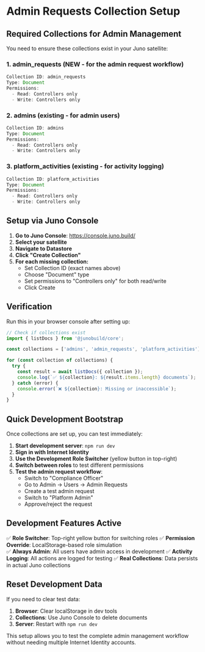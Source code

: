 # Admin Requests Collection Setup

## Required Collections for Admin Management

You need to ensure these collections exist in your Juno satellite:

### 1. **admin_requests** (NEW - for the admin request workflow)
```javascript
Collection ID: admin_requests
Type: Document
Permissions: 
  - Read: Controllers only
  - Write: Controllers only
```

### 2. **admins** (existing - for admin users)
```javascript
Collection ID: admins  
Type: Document
Permissions:
  - Read: Controllers only
  - Write: Controllers only
```

### 3. **platform_activities** (existing - for activity logging)
```javascript
Collection ID: platform_activities
Type: Document  
Permissions:
  - Read: Controllers only
  - Write: Controllers only
```

## Setup via Juno Console

1. **Go to Juno Console**: https://console.juno.build/
2. **Select your satellite**
3. **Navigate to Datastore**
4. **Click "Create Collection"**
5. **For each missing collection:**
   - Set Collection ID (exact names above)
   - Choose "Document" type
   - Set permissions to "Controllers only" for both read/write
   - Click Create

## Verification

Run this in your browser console after setting up:

```javascript
// Check if collections exist
import { listDocs } from '@junobuild/core';

const collections = ['admins', 'admin_requests', 'platform_activities'];

for (const collection of collections) {
  try {
    const result = await listDocs({ collection });
    console.log(`✅ ${collection}: ${result.items.length} documents`);
  } catch (error) {
    console.error(`❌ ${collection}: Missing or inaccessible`);
  }
}
```

## Quick Development Bootstrap

Once collections are set up, you can test immediately:

1. **Start development server**: `npm run dev`
2. **Sign in with Internet Identity**
3. **Use the Development Role Switcher** (yellow button in top-right)
4. **Switch between roles** to test different permissions
5. **Test the admin request workflow**:
   - Switch to "Compliance Officer"
   - Go to Admin → Users → Admin Requests
   - Create a test admin request
   - Switch to "Platform Admin" 
   - Approve/reject the request

## Development Features Active

✅ **Role Switcher**: Top-right yellow button for switching roles
✅ **Permission Override**: LocalStorage-based role simulation  
✅ **Always Admin**: All users have admin access in development
✅ **Activity Logging**: All actions are logged for testing
✅ **Real Collections**: Data persists in actual Juno collections

## Reset Development Data

If you need to clear test data:

1. **Browser**: Clear localStorage in dev tools
2. **Collections**: Use Juno Console to delete documents
3. **Server**: Restart with `npm run dev`

This setup allows you to test the complete admin management workflow without needing multiple Internet Identity accounts.